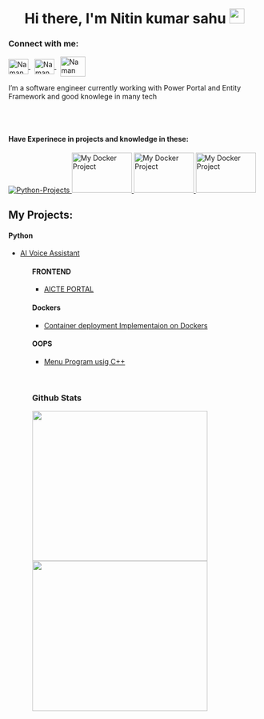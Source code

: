 <!--- 👋 Hi, I’m @Nitin-sahu
- 
- 🌱 I’m currently learning Btech computer science 
- 💞️ I’m looking to collaborate on latest topic
- 📫 contact me via-nkumarsahu94@gmail.com
--->
<!---
Nitin-sahu/Nitin-sahu is a ✨ special ✨ repository because its `README.md` (this file) appears on your GitHub profile.
You can click the Preview link to take a look at your changes.
--->

<h1 align="center">Hi there, I'm Nitin kumar sahu <img src="https://raw.githubusercontent.com/MartinHeinz/MartinHeinz/master/wave.gif" width="30px">
</h1>
<h3 align="left">Connect with me:</h3>
<p align="left">
   <a href=linkedin.com/in/nitin-kumar-sahu alt="Nitin's linkedin">
   <img align="center" src="https://raw.githubusercontent.com/rahuldkjain/github-profile-readme-generator/master/src/images/icons/Social/linked-in-alt.svg" alt="Naman Jain" height="30" width="40" />
   </a>
   &nbsp;
   <a href=https://mail.google.com/mail/u/0/#i alt="Nitin's linkedin">
   <img align="center" src="https://upload.wikimedia.org/wikipedia/commons/thumb/7/7e/Gmail_icon_%282020%29.svg/768px-Gmail_icon_%282020%29.svg.png?20201210105308" alt="Naman Jain" height="30" width="40" />
   </a>
  &nbsp;
   <a href="https://www.hackerrank.com/nittinsahu88" alt="HackerRank">
   <img align="center" src="https://raw.githubusercontent.com/rahuldkjain/github-profile-readme-generator/master/src/images/icons/Social/hackerrank.svg" alt="Naman Jain " height="40" width="50" />
   </a>
</p>

<!--My Own Breief -->
<p> I’m a software engineer currently working with Power Portal and Entity Framework and good knowlege in many tech</p>
 
<br><br>
 
 <!--Tech Navigation window -->
 <p>
   <h4>Have Experinece in projects and knowledge in these:</h4>
 </p>
 <p>
   <a href="#Python">
      <img src="https://www.vectorlogo.zone/logos/python/python-ar21.svg" alt="Python-Projects" />
   </a>
   
   
   <a href="#Dockers" target="_blank">
         <img src="https://1000logos.net/wp-content/uploads/2021/11/Docker-Logo-2013-768x432.png" alt="My Docker Project" width="120" height="80"/>
   </a>
   
   <a href="#Frontend" target="_blank">
  <img src="https://encrypted-tbn0.gstatic.com/images?q=tbn:ANd9GcTvgjE0SHirWc2o3CIpxGIot_NA9aFDZkfkrA&usqp=CAU" alt="My Docker Project" width="120" height="80">
   </a>
   
   <a href="#Frontend" target="_blank">
  <img src="https://upload.wikimedia.org/wikipedia/commons/thumb/1/18/ISO_C%2B%2B_Logo.svg/800px-ISO_C%2B%2B_Logo.svg.png" alt="My Docker Project" width="120" height="80">
   </a>
  
</p>
 
 
 <!--My projects -->
 <h2>My Projects:</h2>
 
 <!--Python -->
 <p id="Python">
   <h4>Python </h4>
    <ul>
               <li><a href="https://github.com/Nitin-sahu/project/tree/master/Voice%20Assistant">AI Voice Assistant </a></li>
   <ul>
 </p>
 
 
 
 <p id="Frontend">
   <h4>FRONTEND</h4>
   <ul>
                <li><a href="https://github.com/Nitin-sahu/AICTE-Portal" target="_blank">AICTE PORTAL</a></li>
   </ul>
 </p>
 


 <p id="Dockers">
 <h4>Dockers</h4>  
         <ul>
             <li><a href="https://github.com/Nitin-sahu/IIEC_RISE_DOCKER_PROJECT">Container deployment  Implementaion on Dockers<a></li>
          </ul>
 </p>
 
 <p id="objectoriented">
 <h4>OOPS</h4>  
         <ul>
             <li><a href="https://github.com/Nitin-sahu/STUDENT-DATABASE-SYSTEM-Scanpoint">Menu Program usig C++<a></li>
          </ul>
 </p>

 <br>
 <h3>Github Stats</h3>
 <!--Addition of Stats on github -->
 <a href="#">
  <img src="https://github-readme-stats.vercel.app/api/?username=Nitin-sahu&count_private=true&showicons=true&theme=jolly" width="350" height="300" align="centre">
</a>
<!--Second Stats-->
 <a href="#">
  <img src="https://github-readme-streak-stats.herokuapp.com/?user=Nitin-sahu&showicons=true&theme=jolly" width="350" height="300" align="centre">
</a>

 <!--
**namanjain123/namanjain123** is a ✨ _special_ ✨ repository because its `README.md` (this file) appears on your GitHub profile.

Here are some ideas to get you started:

- 🔭 I’m currently working on ...
- 🌱 I’m currently learning ...
- 👯 I’m looking to collaborate on ...
- 🤔 I’m looking for help with ...
- 💬 Ask me about ...
- 📫 How to reach me: ...
- 😄 Pronouns: ...
- ⚡ Fun fact: ...
-->


